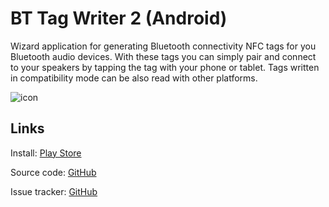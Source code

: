 BT Tag Writer 2 (Android)
=========================

Wizard application for generating Bluetooth connectivity NFC tags for you Bluetooth audio devices.
With these tags you can simply pair and connect to your speakers by tapping the tag with your
phone or tablet. Tags written in compatibility mode can be also read with other platforms.

![icon](https://raw.github.com/alump/BtTagWriter2/master/docs/icon.png)

Links
-----

Install: [Play Store](https://play.google.com/store/apps/details?id=fi.siika.bttagwriter2)

Source code: [GitHub](https://github.com/alump/BtTagWriter2)

Issue tracker: [GitHub](https://github.com/alump/BtTagWriter2/issues)

